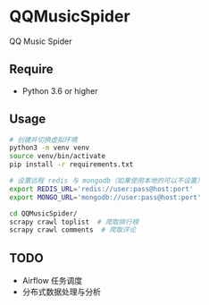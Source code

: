 # QQMusicSpider

QQ Music Spider

## Require

- Python 3.6 or higher

## Usage

```bash
# 创建并切换虚拟环境
python3 -m venv venv
source venv/bin/activate
pip install -r requirements.txt

# 设置远程 redis 与 mongodb（如果使用本地的可以不设置）
export REDIS_URL='redis://user:pass@host:port'
export MONGO_URL='mongodb://user:pass@host:port'

cd QQMusicSpider/
scrapy crawl toplist  # 爬取排行榜
scrapy crawl comments  # 爬取评论
```

## TODO

- Airflow 任务调度
- 分布式数据处理与分析
